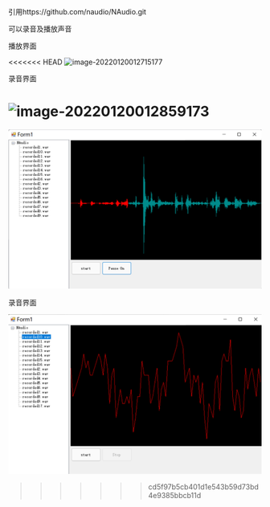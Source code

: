 引用https://github.com/naudio/NAudio.git

可以录音及播放声音

播放界面

<<<<<<< HEAD
![image-20220120012715177](D:\PythonProj\VoiceChanger\AudioRecording\picture\image-20220120012715177.png)

录音界面

![image-20220120012859173](D:\PythonProj\VoiceChanger\AudioRecording\picture\image-20220120012859173.png)
=======
![image](https://github.com/sunger7/AudioRecording/blob/master/picture/image-20220120012715177.png)

录音界面

![image](https://github.com/sunger7/AudioRecording/blob/master/picture/image-20220120012859173.png)
>>>>>>> cd5f97b5cb401d1e543b59d73bd4e9385bbcb11d
